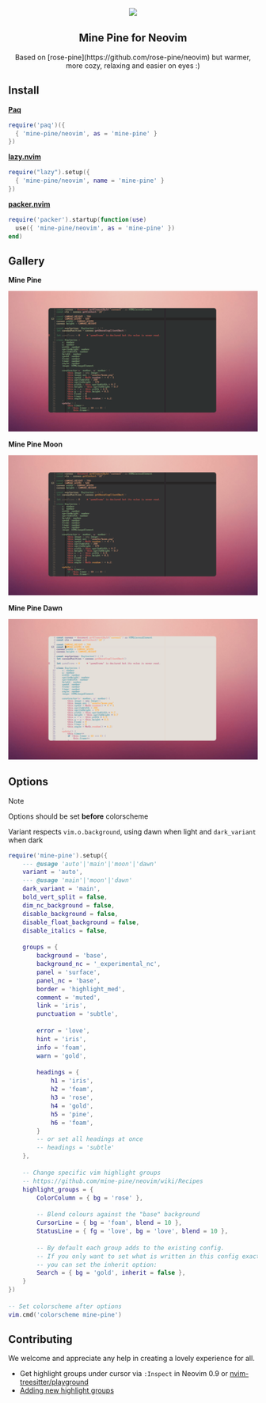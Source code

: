 <p align="center">
    <img src="https://github.com/mine-pine/mine-pine-theme/raw/main/assets/icon.png" width="80" />
    <h2 align="center">Mine Pine for Neovim</h2>
</p>

<p align="center">Based on [rose-pine](https://github.com/rose-pine/neovim) but warmer, more cozy, relaxing and easier on eyes :)</p>

## Install

**[Paq](https://github.com/savq/paq-nvim)**

```lua
require('paq')({
  { 'mine-pine/neovim', as = 'mine-pine' }
})
```

**[lazy.nvim](https://github.com/folke/lazy.nvim)**

```lua
require("lazy").setup({
  { 'mine-pine/neovim', name = 'mine-pine' }
})
```

**[packer.nvim](https://github.com/wbthomason/packer.nvim)**

```lua
require('packer').startup(function(use)
  use({ 'mine-pine/neovim', as = 'mine-pine' })
end)
```

## Gallery

**Mine Pine**

![Mine Pine with Neovim](mine-pine-main.png)

**Mine Pine Moon**

![Mine Pine Moon with Neovim](mine-pine-moon.png)

**Mine Pine Dawn**

![Mine Pine Dawn with Neovim](mine-pine-dawn.png)

## Options

> [!NOTE]
> Options should be set **before** colorscheme

Variant respects `vim.o.background`, using dawn when light and `dark_variant` when dark

```lua
require('mine-pine').setup({
	--- @usage 'auto'|'main'|'moon'|'dawn'
	variant = 'auto',
	--- @usage 'main'|'moon'|'dawn'
	dark_variant = 'main',
	bold_vert_split = false,
	dim_nc_background = false,
	disable_background = false,
	disable_float_background = false,
	disable_italics = false,

	groups = {
		background = 'base',
		background_nc = '_experimental_nc',
		panel = 'surface',
		panel_nc = 'base',
		border = 'highlight_med',
		comment = 'muted',
		link = 'iris',
		punctuation = 'subtle',

		error = 'love',
		hint = 'iris',
		info = 'foam',
		warn = 'gold',

		headings = {
			h1 = 'iris',
			h2 = 'foam',
			h3 = 'rose',
			h4 = 'gold',
			h5 = 'pine',
			h6 = 'foam',
		}
		-- or set all headings at once
		-- headings = 'subtle'
	},

	-- Change specific vim highlight groups
	-- https://github.com/mine-pine/neovim/wiki/Recipes
	highlight_groups = {
		ColorColumn = { bg = 'rose' },

		-- Blend colours against the "base" background
		CursorLine = { bg = 'foam', blend = 10 },
		StatusLine = { fg = 'love', bg = 'love', blend = 10 },

		-- By default each group adds to the existing config.
		-- If you only want to set what is written in this config exactly,
		-- you can set the inherit option:
		Search = { bg = 'gold', inherit = false },
	}
})

-- Set colorscheme after options
vim.cmd('colorscheme mine-pine')
```

## Contributing

We welcome and appreciate any help in creating a lovely experience for all.

- Get highlight groups under cursor via `:Inspect` in Neovim 0.9 or [nvim-treesitter/playground](https://github.com/nvim-treesitter/playground#show-treesitter-and-syntax-highlight-groups-under-the-cursor)
- [Adding new highlight groups](https://github.com/mine-pine/neovim/issues/6#issuecomment-962466323)
